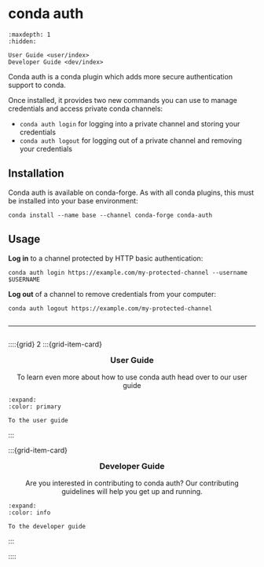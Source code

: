 # conda auth <i class="fa-solid fa-user-lock" style="color: #828282; font-size: 30px"></i>

```{toctree}
:maxdepth: 1
:hidden:

User Guide <user/index>
Developer Guide <dev/index>
```

Conda auth is a conda plugin which adds more secure authentication support to conda.

Once installed, it provides two new commands you can use to manage credentials and 
access private conda channels:

- `conda auth login` for logging into a private channel and storing your credentials
- `conda auth logout` for logging out of a private channel and removing your credentials

## Installation

Conda auth is available on conda-forge. As with all conda plugins, this must be installed
into your base environment:

```
conda install --name base --channel conda-forge conda-auth
```

## Usage

**Log in** to a channel protected by HTTP basic authentication:

```
conda auth login https://example.com/my-protected-channel --username $USERNAME
```

**Log out** of a channel to remove credentials from your computer:

```
conda auth logout https://example.com/my-protected-channel
```

<hr style="margin-bottom: 2em; margin-top: 2em" />

::::{grid} 2
:::{grid-item-card}

<div style="text-align: center">
    <h3 style="margin-top: 0.5em">User Guide</h3>
    <p>To learn even more about how to use conda auth head over to our user guide</p>
</div>

```{button-ref} user/index
:expand:
:color: primary

To the user guide
```

:::

:::{grid-item-card}

<div style="text-align: center">
    <h3 style="margin-top: 0.5em">Developer Guide</h3>
    <p>Are you interested in contributing to conda auth? Our contributing guidelines will help you get up and running.</p>
</div>

```{button-ref} dev/index
:expand:
:color: info

To the developer guide
```
:::

::::
